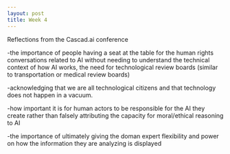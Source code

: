 ```yaml
---
layout: post
title: Week 4
---
```


Reflections from the Cascad.ai conference

-the importance of people having a seat at the table for the human rights conversations related to AI without needing to understand the technical context of how AI works, the need for technological review boards (similar to transportation or medical review boards)

-acknowledging that we are all technological citizens and that technology does not happen in a vacuum.

-how important it is for human actors to be responsible for the AI they create rather than falsely attributing the capacity for moral/ethical reasoning to AI

-the importance of ultimately giving the doman expert flexibility and power on how the information they are analyzing is displayed
